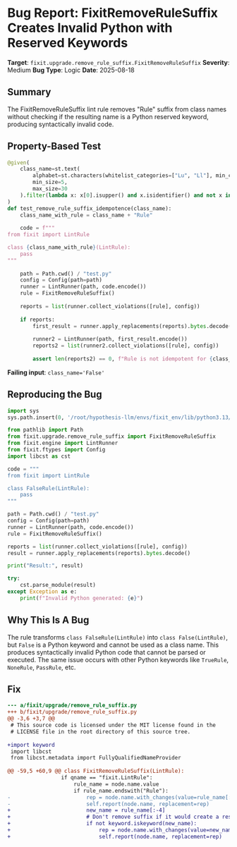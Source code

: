 # Bug Report: FixitRemoveRuleSuffix Creates Invalid Python with Reserved Keywords

**Target**: `fixit.upgrade.remove_rule_suffix.FixitRemoveRuleSuffix`
**Severity**: Medium
**Bug Type**: Logic
**Date**: 2025-08-18

## Summary

The FixitRemoveRuleSuffix lint rule removes "Rule" suffix from class names without checking if the resulting name is a Python reserved keyword, producing syntactically invalid code.

## Property-Based Test

```python
@given(
    class_name=st.text(
        alphabet=st.characters(whitelist_categories=["Lu", "Ll"], min_codepoint=65, max_codepoint=122),
        min_size=5,
        max_size=30
    ).filter(lambda x: x[0].isupper() and x.isidentifier() and not x in ['Rule', 'class', 'def', 'import', 'from', 'if', 'else', 'elif', 'for', 'while', 'try', 'except'])
)
def test_remove_rule_suffix_idempotence(class_name):
    class_name_with_rule = class_name + "Rule"
    
    code = f"""
from fixit import LintRule

class {class_name_with_rule}(LintRule):
    pass
"""
    
    path = Path.cwd() / "test.py"
    config = Config(path=path)
    runner = LintRunner(path, code.encode())
    rule = FixitRemoveRuleSuffix()
    
    reports = list(runner.collect_violations([rule], config))
    
    if reports:
        first_result = runner.apply_replacements(reports).bytes.decode()
        
        runner2 = LintRunner(path, first_result.encode())
        reports2 = list(runner2.collect_violations([rule], config))
        
        assert len(reports2) == 0, f"Rule is not idempotent for {class_name_with_rule}"
```

**Failing input**: `class_name='False'`

## Reproducing the Bug

```python
import sys
sys.path.insert(0, '/root/hypothesis-llm/envs/fixit_env/lib/python3.13/site-packages')

from pathlib import Path
from fixit.upgrade.remove_rule_suffix import FixitRemoveRuleSuffix
from fixit.engine import LintRunner
from fixit.ftypes import Config
import libcst as cst

code = """
from fixit import LintRule

class FalseRule(LintRule):
    pass
"""

path = Path.cwd() / "test.py"
config = Config(path=path)
runner = LintRunner(path, code.encode())
rule = FixitRemoveRuleSuffix()

reports = list(runner.collect_violations([rule], config))
result = runner.apply_replacements(reports).bytes.decode()

print("Result:", result)

try:
    cst.parse_module(result)
except Exception as e:
    print(f"Invalid Python generated: {e}")
```

## Why This Is A Bug

The rule transforms `class FalseRule(LintRule)` into `class False(LintRule)`, but `False` is a Python keyword and cannot be used as a class name. This produces syntactically invalid Python code that cannot be parsed or executed. The same issue occurs with other Python keywords like `TrueRule`, `NoneRule`, `PassRule`, etc.

## Fix

```diff
--- a/fixit/upgrade/remove_rule_suffix.py
+++ b/fixit/upgrade/remove_rule_suffix.py
@@ -3,6 +3,7 @@
 # This source code is licensed under the MIT license found in the
 # LICENSE file in the root directory of this source tree.
 
+import keyword
 import libcst
 from libcst.metadata import FullyQualifiedNameProvider
 
@@ -59,5 +60,9 @@ class FixitRemoveRuleSuffix(LintRule):
                 if qname == "fixit.LintRule":
                     rule_name = node.name.value
                     if rule_name.endswith("Rule"):
-                        rep = node.name.with_changes(value=rule_name[:-4])
-                        self.report(node.name, replacement=rep)
+                        new_name = rule_name[:-4]
+                        # Don't remove suffix if it would create a reserved keyword
+                        if not keyword.iskeyword(new_name):
+                            rep = node.name.with_changes(value=new_name)
+                            self.report(node.name, replacement=rep)
```